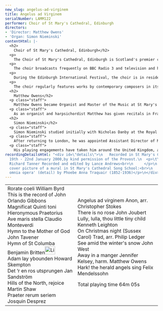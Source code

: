 ```yaml
---
new_slug: angelus-ad-virginem
title: Angelus ad Virginem
serialNumber: LAMM122
performer: Choir of St Mary's Cathedral, Edinburgh
directors:
- 'Director: Matthew Owens'
- 'Organ: Simon Nieminski'
contentHtml: |-
  <h2>
    Choir of St Mary's Cathedral, Edinburgh</h2>
  <p>
    The Choir of St Mary's Cathedral, Edinburgh is Scotland's premier cathedral choir and unique in Scotland, maintaining as it does a daily choral tradition. The choristers are educated at St Mary's Music School, which acts as the choir school for the cathedral, again unique in Scotland. In 1978 St Mary's Cathedral became the first to offer girls scholarships to sing with the boys as trebles. The lay clerks of the choir consist of undergraduate choral scholars reading a diverse range of subjects at Edinburgh University, and more experienced singers.</p>
  <p>
    The choir broadcasts frequently on BBC Radio 3 and television and has made a number of recordings on the Herald, Lammas and Priory labels. It has a busy schedule of concerts, and, in recent years, has worked with the King's Consort, the Scottish Chamber Orchestra, the BBC Scottish Symphony Orchestra, the Scottish Concert Orchestra and the Scottish Early Music Consort. It has toured extensively within recent years; including France in 1994 when the choir received a standing ovation at Notre Dame Cathedral, Paris. In 1996 the choir undertook a tour of English cathedrals and abbeys, where the concert it gave in Westminster Abbey was described in Choir and Organ as "an exquisite performance". In 1997 the Choir toured Holland and America. They also toured Germany with the London Festival Orchestra and took part in the European Festival of Music in Basle, Switzerland.</p>
  <p>
    During the Edinburgh International Festival, the choir is in residence, singing the daily services and broadcasting Choral Evensong on BBC Radio 3. In addition it gives a number of concerts in the Festival Fringe. Highlights in the current season include a performance of Handels Messiah with the BT Scottish Ensemble, a concert with Unique Events as part of the official 2000 Hogmany celebrations and two CD recordings. Plans are in hand for tours to Malta in 2001, Norway in 2002 and the USA in 2003.</p>
  <p>
    The choir regularly features works by contemporary composers in its repertoire: three commissions from Kenneth Leighton, a Scottish premiére of John Tavener's Hymns of Paradise with the London Festival Orchestra, and a commission from Francis Grier, Salve Regina. In November, 1999, the choir gave the first performance of Adam Lay y bounden by Howard Skempton and in August of 2000 will give the first performance of a new work by Francis Jackson. Forthcoming commissions also include Richard Allain, James MacMillan and Swedish composer, Jan Sandström.</p>
  <h2>
    Matthew Owens</h2>
  <p class="staff">
    Matthew Owens became Organist and Master of the Music at St Mary's Cathedral, Edinburgh, in September 1999. He is also Tutor in Organ Studies at the Royal Northern College of Music and Director of the Exon Singers. Born in Manchester in 1971, he studied at Chetham's School of Music and was subsequently Organ Scholar at The Queen's College, Oxford from where he graduated with honours in music and made his recording debut as a conductor at the age of 21. He then studied at the Royal Northern College of Music, and in 1994 received the highest award for performance, the Professional Performance Diploma, with distinction, and won the college Bach prize. He also received a Master's Degree from the University of Manchester. In the same year he took the Associateship and Fellowship diplomas of the Royal College of Organists, winning all the major prizes in both, and was awarded the Silver Medal of The Worshipful Company of Musicians. A Countess of Munster scholarship then enabled Matthew to study with Jacques van Oortmerssen at the Sweelinck Conservatorium in Amsterdam in 1995, when he was also a finalist in the Royal College of Organists Performer of the Year competition. In 1996 he was appointed Sub Organist at Manchester Cathedral and was awarded the W.T. Best Memorial Scholarship by The Worshipful Company of Musicians for further studies on the organ.</p>
  <p class="staff">
    As an organist and harpsichordist Matthew has given recitals in France and Switzerland and throughout the UK, including festival appearances at Newbury, Oxford and Peterborough and at venues such as Westminster Cathedral, St John's Smith Square and the Fairfields Hall, Croydon. As organist to the National Youth Choir of Great Britain, he has given solo performances throughout New Zealand and Australia and was appointed Assistant Conductor of the choir in 1993, becoming Associate Conductor in 1997. As a conductor and organist he has premiered works by leading composers including Richard Allain, George Lloyd, Michael Nyman, Howard Skempton and Giles Swayne.</p>
  <h2>
    Simon Nieminski</h2>
  <p class="staff">
    Simon Nieminski studied initially with Nicholas Danby at the Royal College of Music, where he gained their associate diploma. He was then awarded the Organ Scholarship of Pembroke College, Cambridge. After graduating with honours in music from Cambridge University, he was appointed Organ Scholar of York Minster for two years, during which time he became a Fellow of the Royal College of Organists. He left York to become Assistant Organist of Dundee Cathedral.</p>
  <p class="staff">
    After returning to London, he was appointed Assistant Director of Music at the Priory Church of St Bartholomew the Great, in the City of London, and Organ Tutor at Kingston University. In addition to playing and teaching, he regularly conducted the professional choir of St Bartholomew's, and several other semi-professional choirs. He was appointed to St Mary's Cathedral in October 1998. He also writes reviews and articles on church and organ music, which have been published in Organists Review and the Musical Times.</p>
  <p class="staff">
    His playing engagements have taken him around the United Kingdom, as well as to Sweden, Holland, Germany, and most recently Malta and the USA. He has also taken part in live broadcasts on BBC Radio 3, Radio York and Swedish national radio, and recordings on Radio 4 and three times for the BBC television programme Songs of Praise. In May 2000 he returned to the USA to record the complete Promenades en Provence by Eugène Reuchsel on the Pro Organo label, for the centenary of the composers birth, on the organ of St Louis RC Cathedral, Missouri.</p>
recordingDetailsHtml: "<div id=\"details\">\n   Recorded in St Mary's Cathedral, Edinburgh
  19th - 22nd January 2000,by kind permission of the Provost.\n  <p>\t\tProduced by
  Richard Tanner Recorded and edited by Lance Andrews<br>\n     </p>\n  <p>\n    Front
  cover picture of a mural in St Mary's Cathedral Song School:<br>\n    'Benedicite
  omnia opera' (detail) by Phoebe Anna Traquair (1852-1936)</p>\n</div>"
---
```


<table class="tracktable">
  <tbody>
    <tr>
      <td class="column1">
        <span class="trackname">Rorate coeli </span> <span class="composer">William Byrd</span><br>
        <span class="trackname"> This is the record of John </span> <span class="composer">Orlando Gibbons</span><br>
        <span class="trackname"> Magnificat Quinti toni </span> <span class="composer">Hieronymous Praetorius</span><br>
        <span class="trackname"> Ave maris stella </span> <span class="composer">Claudio Monteverdi</span><br>
        <span class="trackname"> Hymn to the Mother of God </span> <span class="composer">John Tavener</span><br>
        <span class="trackname"> Hymn of St Columba </span> <span class="composer">Benjamin Britten</span><a href="cliplinks/columba2.ram"><img alt="Listen to this track" src="/web/20160928113849im_/http://www.lammas.co.uk/files/files/mobileplugin/180x180/47790a0917f8459f5d041f2791e4566b.gif" style="width: 34px; height: 26px;"></a><br>
        <span class="trackname"> Adam lay ybounden </span> <span class="composer">Howard Skempton</span><br>
        <span class="trackname"> Det ‘r en ros utsprungen </span> <span class="composer">Jan Sandström</span><br>
        <span class="trackname"> Hills of the North, rejoice </span> <span class="composer">Martin Shaw</span><br>
        <span class="trackname"> Praeter rerum seriem </span> <span class="composer">Josquin Desprez</span>
      </td>
      <td class="column2">
        <span class="trackname">Angelus ad virginem </span> <span class="composer">Anon, arr. Christopher Stokes</span><br>
        <span class="trackname"> There is no rose </span> <span class="composer">John Joubert</span><br>
        <span class="trackname"> Lully, lulla, thou little tiny child </span> <span class="composer">Kenneth Leighton</span><br>
        <span class="trackname"> On Christmas night (Sussex Carol) </span> <span class="composer">Trad, arr. Philip Ledger</span><br>
        <span class="trackname"> See amid the winter's snow </span> <span class="composer">John West</span><br>
        <span class="trackname"> Away in a manger Jennifer Kelsey, harm. </span> <span class="composer">Matthew Owens</span><br>
        <span class="trackname"> Hark! the herald angels sing </span> <span class="composer">Felix Mendelssohn</span>
        <p>
          <span id="playingtime">Total playing time 64m 05s</span></p>
      </td>
    </tr>
  </tbody>
</table>
